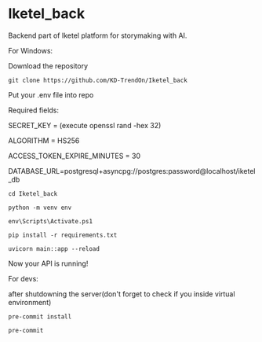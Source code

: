 # Iketel_back

Backend part of Iketel platform for storymaking with AI.

For Windows:

Download the repository

`git clone https://github.com/KD-TrendOn/Iketel_back`

Put your .env file into repo

Required fields:

SECRET_KEY = (execute openssl rand -hex 32)

ALGORITHM = HS256

ACCESS_TOKEN_EXPIRE_MINUTES = 30

DATABASE_URL=postgresql+asyncpg://postgres:password@localhost/iketel_db

`cd Iketel_back`

`python -m venv env`

`env\Scripts\Activate.ps1`

`pip install -r requirements.txt`

`uvicorn main::app --reload`

Now your API is running!

For devs:

after shutdowning the server(don't forget to check if you inside virtual environment)

`pre-commit install`

`pre-commit`


